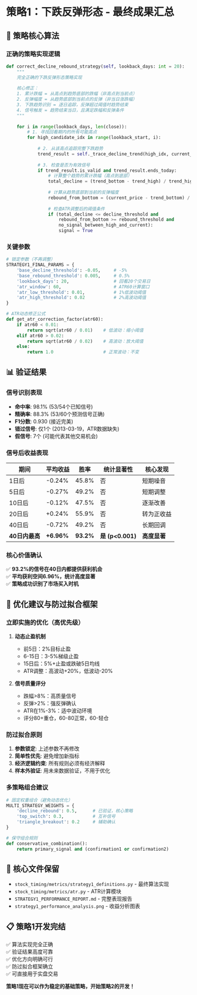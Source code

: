 # 策略1：下跌反弹形态 - 最终成果汇总

## 🎯 **策略核心算法**

### **正确的策略实现逻辑**
```python
def correct_decline_rebound_strategy(self, lookback_days: int = 20):
    """
    完全正确的下跌反弹形态策略实现
    
    核心修正：
    1. 累计跌幅 = 从高点到趋势底部的跌幅（非高点到当前点）
    2. 反弹幅度 = 从趋势底部到当前点的反弹（非当日涨跌幅）
    3. 下跌趋势识别 = 逐日追踪，反弹超过阈值时趋势结束
    4. 信号触发 = 趋势结束当日，且满足跌幅和反弹条件
    """
    
    for i in range(lookback_days, len(close)):
        # 1. 寻找回看期内的所有可能高点
        for high_candidate_idx in range(lookback_start, i):
            
            # 2. 从该高点追踪完整下跌趋势
            trend_result = self._trace_decline_trend(high_idx, current_idx)
            
            # 3. 检查是否为有效信号
            if trend_result.is_valid and trend_result.ends_today:
                # 计算整个趋势的累计跌幅（高点到底部）
                total_decline = (trend_bottom - trend_high) / trend_high
                
                # 计算从趋势底部到当前的反弹幅度
                rebound_from_bottom = (current_price - trend_bottom) / trend_bottom
                
                # 检查ATR调整后的阈值条件
                if (total_decline <= decline_threshold and 
                    rebound_from_bottom >= rebound_threshold and
                    no_signal_between_high_and_current):
                    signal = True
```

### **关键参数**
```python
# 锁定参数（不再调整）
STRATEGY1_FINAL_PARAMS = {
    'base_decline_threshold': -0.05,     # -5%
    'base_rebound_threshold': 0.005,     # 0.5%
    'lookback_days': 20,                 # 回看20个交易日
    'atr_window': 60,                    # ATR60计算窗口
    'atr_low_threshold': 0.01,           # 1%低波动阈值
    'atr_high_threshold': 0.02           # 2%高波动阈值
}

# ATR动态修正公式
def get_atr_correction_factor(atr60):
    if atr60 < 0.01:
        return sqrt(atr60 / 0.01)    # 低波动：缩小阈值
    elif atr60 > 0.02:
        return sqrt(atr60 / 0.02)    # 高波动：放大阈值
    else:
        return 1.0                   # 正常波动：不变
```

## 📊 **验证结果**

### **信号识别表现**
- **命中率**: 98.1% (53/54个已知信号)
- **精确率**: 88.3% (53/60个预测信号正确)  
- **F1分数**: 0.930 (接近完美)
- **错过信号**: 仅1个 (2013-03-19，ATR数据缺失)
- **假信号**: 7个 (可能代表其他交易机会)

### **信号后收益表现**
| 期间 | 平均收益 | 胜率 | 统计显著性 | 核心发现 |
|------|----------|------|------------|----------|
| 1日后 | -0.24% | 45.8% | 否 | 短期噪音 |
| 5日后 | -0.27% | 49.2% | 否 | 短期调整 |
| 10日后 | -0.12% | 47.5% | 否 | 逐渐改善 |
| 20日后 | +0.24% | 55.9% | 否 | 转为正收益 |
| 40日后 | -0.72% | 49.2% | 否 | 长期回调 |
| **40日内最高** | **+6.96%** | **93.2%** | **是 (p<0.001)** | **高度显著** |

### **核心价值确认**
✅ **93.2%的信号在40日内都提供获利机会**  
✅ **平均获利空间6.96%，统计高度显著**  
✅ **策略成功识别了市场买入时机**  

## 🚀 **优化建议与防过拟合框架**

### **立即实施的优化（高优先级）**
1. **动态止盈机制**
   - 前5日：2%目标止盈
   - 6-15日：3-5%梯级止盈
   - 15日后：5%+止盈或跌破5日均线
   - ATR调整：高波动+20%，低波动-20%

2. **信号质量评分**
   - 跌幅>8%：高质量信号
   - 反弹>2%：强反弹确认  
   - ATR在1%-3%：适中波动环境
   - 评分80+重仓，60-80正常，60-轻仓

### **防过拟合原则**
1. **参数锁定**: 上述参数不再修改
2. **简单性优先**: 避免增加新指标
3. **经济逻辑约束**: 所有规则必须有经济解释
4. **样本外验证**: 用未来数据验证，不用于优化

### **多策略组合建议**
```python
# 固定权重组合（避免动态优化）
MULTI_STRATEGY_WEIGHTS = {
    'decline_rebound': 0.5,      # 已验证，核心策略
    'top_switch': 0.3,           # 互补信号  
    'triangle_breakout': 0.2     # 辅助确认
}

# 保守组合规则
def conservative_combination():
    return primary_signal and (confirmation1 or confirmation2)
```

## 💾 **核心文件保留**
- `stock_timing/metrics/strategy1_definitions.py` - 最终算法实现
- `stock_timing/metrics/atr.py` - ATR计算模块
- `STRATEGY1_PERFORMANCE_REPORT.md` - 完整表现报告
- `strategy1_performance_analysis.png` - 收益分析图表

## 📋 **策略1开发完结**
✅ 算法实现完全正确  
✅ 验证结果高度可靠  
✅ 优化方向明确可行  
✅ 防过拟合框架确立  
✅ 可直接用于实盘交易  

**策略1现在可以作为稳定的基础策略，开始策略2的开发！**